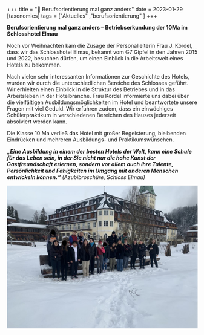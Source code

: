 +++
title = "🏰 Berufsorientierung mal ganz anders"
date = 2023-01-29
[taxonomies]
tags = ["Aktuelles" ,"berufsorientierung" ]
+++

**Berufsorientierung mal ganz anders – Betriebserkundung der 10Ma im Schlosshotel Elmau**

Noch vor Weihnachten kam die Zusage der Personalleiterin Frau J. Kördel, dass wir das Schlosshotel Elmau, bekannt vom G7 Gipfel in den Jahren 2015 und 2022, besuchen dürfen, um einen Einblick in die Arbeitswelt eines Hotels zu bekommen.

<!-- more -->

Nach vielen sehr interessanten Informationen zur Geschichte des Hotels, wurden wir durch die unterschiedlichen Bereiche des Schlosses geführt. Wir erhielten einen Einblick in die Struktur des Betriebes und in das Arbeitsleben in der Hotelbranche. Frau Kördel informierte uns dabei über die vielfältigen Ausbildungsmöglichkeiten im Hotel und beantwortete unsere Fragen mit viel Geduld. Wir erfuhren zudem, dass ein einwöchiges Schülerpraktikum in verschiedenen Bereichen des Hauses jederzeit absolviert werden kann.

Die Klasse 10 Ma verließ das Hotel mit großer Begeisterung, bleibenden Eindrücken und mehreren Ausbildungs- und Praktikumswünschen.

**_„Eine Ausbildung in einem der besten Hotels der Welt, kann eine Schule für das Leben sein, in der Sie nicht nur die hohe Kunst der Gastfreundschaft erlernen, sondern vor allem auch Ihre Talente, Persönlichkeit und Fähigkeiten im Umgang mit anderen Menschen entwickeln können.“_** _(Azubibroschüre, Schloss Elmau)_

![](images/IMG_2439-1-1024x768.jpeg)
